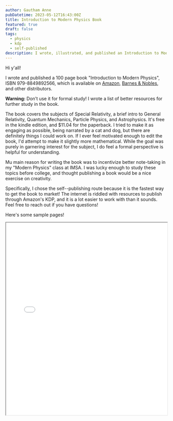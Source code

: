 ```yaml
---
author: Gautham Anne
pubDatetime: 2023-05-12T16:43:00Z
title: Introduction to Modern Physics Book
featured: true
draft: false
tags:
  - physics
  - kdp
  - self-published
description: I wrote, illustrated, and published an Introduction to Modern Physics book for middle and high schoolers!
---
```


Hi y'all!

I wrote and published a 100 page book "Introduction to Modern Physics", ISBN 979-8849892566, which is available on <a href="https://www.amazon.com/Introduction-Modern-Physics-Gautham-Anne/dp/B0BD2XNX7J">Amazon</a>, <a href="https://www.barnesandnoble.com/w/introduction-to-modern-physics-gautham-anne/1142532018">Barnes & Nobles</a>, and other distributors.

<div class="callout warning">
  <strong>Warning:</strong> Don’t use it for formal study! I wrote a list of better resources for further study in the book.
</div>

The book covers the subjects of Special Relativity, a brief intro to General Relativity, Quantum Mechanics, Particle Physics, and Astrophysics. It's free in the kindle edition, and $11.04 for the paperback. I tried to make it as engaging as possible, being narrated by a cat and dog, but there are definitely things I could work on. If I ever feel motivated enough to edit the book, I'd attempt to make it slightly more mathematical. While the goal was purely in garnering interest for the subject, I do feel a formal perspective is helpful for understanding.

Mu main reason for writing the book was to incentivize better note-taking in my "Modern Physics" class at IMSA. I was lucky enough to study these topics before college, and thought publishing a book would be a nice exercise on creativity.

Specifically, I chose the self--publishing route because it is the fastest way to get the book to market! The internet is riddled with resources to publish through Amazon's KDP, and it is a lot easier to work with than it sounds. Feel free to reach out if you have questions!

Here's some sample pages!

<iframe height="600px" width="100%" src="/files/intro-to-modphys-book/book-sample.pdf"></iframe>
